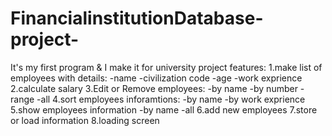 # FinancialinstitutionDatabase-project-
It's my first program & I make it for university project
features:
1.make list of employees with details:
-name
-civilization code
-age
-work exprience
2.calculate salary
3.Edit or Remove employees:
-by name
-by number
-range
-all
4.sort employees inforamtions:
-by name
-by work exprience
5.show employees information
-by name
-all
6.add new employees
7.store or load information
8.loading screen
